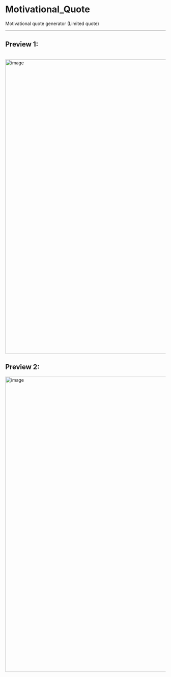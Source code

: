 # Motivational_Quote
Motivational quote generator (Limited quote)
<hr/>
<h2>Preview 1: </h2>
<br/>
<img width="923" alt="image" src="https://github.com/user-attachments/assets/7f130acf-a7fd-4372-8f32-b689c2676eb3">
<br/>
<h2>Preview 2: </h2>
<img width="926" alt="image" src="https://github.com/user-attachments/assets/620981c2-2f9c-468f-acab-5d270f774028">

